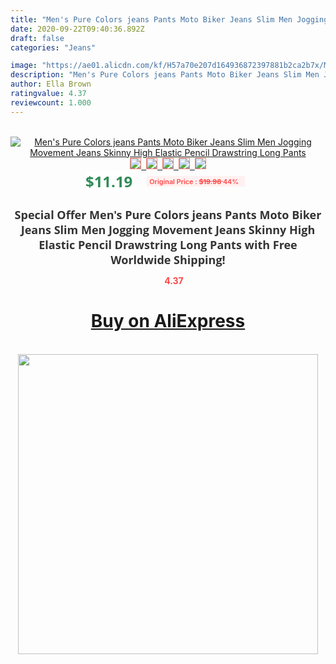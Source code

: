 ```yaml
---
title: "Men's Pure Colors jeans Pants Moto Biker Jeans Slim Men Jogging Movement Jeans Skinny High Elastic Pencil Drawstring Long Pants"
date: 2020-09-22T09:40:36.892Z
draft: false
categories: "Jeans"

image: "https://ae01.alicdn.com/kf/H57a70e207d164936872397881b2ca2b7x/Men-s-Pure-Colors-jeans-Pants-Moto-Biker-Jeans-Slim-Men-Jogging-Movement-Jeans-Skinny-High.jpg"
description: "Men's Pure Colors jeans Pants Moto Biker Jeans Slim Men Jogging Movement Jeans Skinny High Elastic Pencil Drawstring Long Pants"
author: Ella Brown
ratingvalue: 4.37
reviewcount: 1.000
---
```

<br>
<div style="text-align: center;">
<a href="https://s.click.aliexpress.com/e/_9y6De9" target="_blank" rel="nofollow noopener noreferrer"><img alt="Men's Pure Colors jeans Pants Moto Biker Jeans Slim Men Jogging Movement Jeans Skinny High Elastic Pencil Drawstring Long Pants" class="magnifier-image" src="https://ae01.alicdn.com/kf/H57a70e207d164936872397881b2ca2b7x/Men-s-Pure-Colors-jeans-Pants-Moto-Biker-Jeans-Slim-Men-Jogging-Movement-Jeans-Skinny-High.jpg_640x640.jpg">
<br>
<img style="border:1px solid salmon" src="https://ae01.alicdn.com/kf/H57a70e207d164936872397881b2ca2b7x/Men-s-Pure-Colors-jeans-Pants-Moto-Biker-Jeans-Slim-Men-Jogging-Movement-Jeans-Skinny-High.jpg_120x120.jpg">&nbsp;&nbsp;<img style="border:1px solid salmon" src="https://ae01.alicdn.com/kf/He7c65425e3cd4b4a834fd1a69f044b35g/Men-s-Pure-Colors-jeans-Pants-Moto-Biker-Jeans-Slim-Men-Jogging-Movement-Jeans-Skinny-High.jpg_120x120.jpg">&nbsp;&nbsp;<img style="border:1px solid salmon" src="https://ae01.alicdn.com/kf/H7d88cfb1df334249a4f07a1dcb22e0a7o/Men-s-Pure-Colors-jeans-Pants-Moto-Biker-Jeans-Slim-Men-Jogging-Movement-Jeans-Skinny-High.jpg_120x120.jpg">&nbsp;&nbsp;<img style="border:1px solid salmon" src="https://ae01.alicdn.com/kf/H7b7dbce4f8eb41ee8fe2229d9fc664d6s/Men-s-Pure-Colors-jeans-Pants-Moto-Biker-Jeans-Slim-Men-Jogging-Movement-Jeans-Skinny-High.jpg_120x120.jpg">&nbsp;&nbsp;<img style="border:1px solid salmon" src="https://ae01.alicdn.com/kf/H4220d2da3edc45ea99257a93a94a66c2G/Men-s-Pure-Colors-jeans-Pants-Moto-Biker-Jeans-Slim-Men-Jogging-Movement-Jeans-Skinny-High.jpg_120x120.jpg"></a></div><br0>
<div style="text-align: center;"><span style="background-color: white; border: 0px; box-sizing: border-box; color: seagreen; display: inline-block; font-family: &quot;open sans&quot; , &quot;arial&quot; , &quot;helvetica&quot; , sans-serif , &quot;heiti&quot;; font-size: 24px; font-stretch: inherit; font-weight: 700; line-height: inherit; margin: 0px 10px 0px 0px; padding: 0px; vertical-align: middle;">$11.19 </span>
<span style="background: rgb(255 , 241 , 241); border-radius: 3px; border: 0px; box-sizing: border-box; color: #ff4747; display: inline-block; font-family: inherit; font-size: 12px; font-stretch: inherit; font-style: inherit; font-variant: inherit; font-weight: 600; line-height: inherit; margin: 0px; padding: 2px 5px; transform: scale(0.9); vertical-align: middle;">Original Price : <b style="text-decoration: line-through;">$19.98 </b> 44%&nbsp;&nbsp;</span></div>
<h1 style="color: #333333; display: inline-block; font-family: &quot;open sans&quot; , &quot;arial&quot; , &quot;helvetica&quot; , sans-serif , &quot;heiti&quot;; font-size: 18px; font-stretch: inherit; font-weight: 700; text-align: center;">Special Offer Men's Pure Colors jeans Pants Moto Biker Jeans Slim Men Jogging Movement Jeans Skinny High Elastic Pencil Drawstring Long Pants with Free Worldwide Shipping!</h1>
<div style="color: #ff4747; text-align: center;">
<img src="https://4.bp.blogspot.com/-M0ZcTcb-5uY/XleCXlxnR4I/AAAAAAAAAEc/OrjgMkXV1oMQFaCRZj5HQwOCBcu3w1FegCPcBGAYYCw/s1600/star.png" style="height: 15px;">&nbsp;<b>4.37</b></div>
<div class="button_cont" align="center"><a class="buynow_a" href="https://s.click.aliexpress.com/e/_9y6De9" target="_blank" rel="nofollow noopener noreferrer"><H1>Buy on AliExpress</H1></a></div><br>
<div class="separator" style="clear: both; text-align: center;">
<img src="https://lh3.googleusercontent.com/-pTy5HemUv9M/XlePHvY0dAI/AAAAAAAAAE4/0nX5iRUoIWY8eMW9Dpxeirr157OZliDIgCLcBGAsYHQ/s1600/badge.gif" width="480">
</div>
